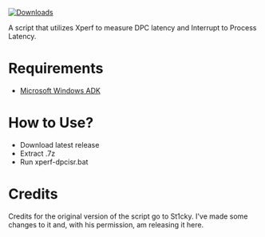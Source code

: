 [![Downloads](https://img.shields.io/github/downloads/Bry1k/Latency-Analysis/total.svg)](https://github.com/Bry1k/Latency-Analysis/releases)

A script that utilizes Xperf to measure DPC latency and Interrupt to Process Latency.



# Requirements
- [Microsoft Windows ADK](https://learn.microsoft.com/en-us/windows-hardware/get-started/adk-install)

# How to Use?
- Download latest release
- Extract .7z
- Run xperf-dpcisr.bat

# Credits
Credits for the original version of the script go to St1cky. I've made some changes to it and, with his permission, am releasing it here.
